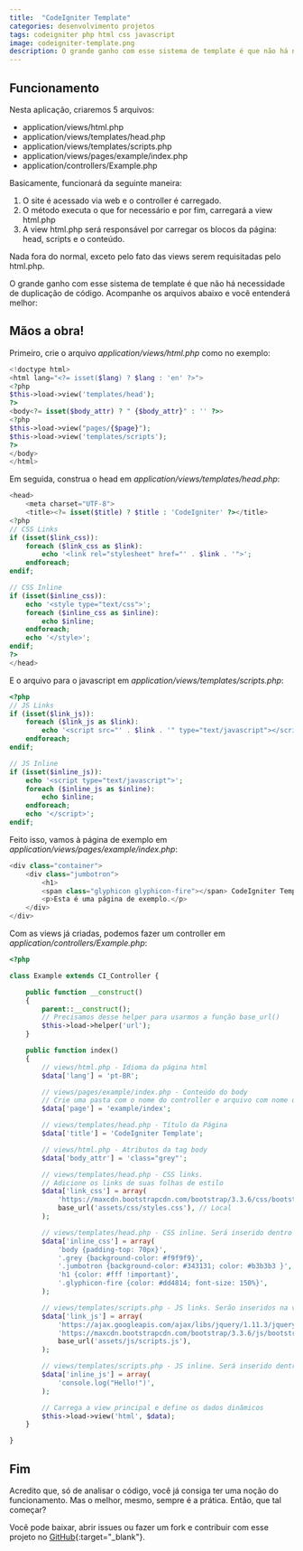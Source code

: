 ```yaml
---
title:  "CodeIgniter Template"
categories: desenvolvimento projetos
tags: codeigniter php html css javascript
image: codeigniter-template.png
description: O grande ganho com esse sistema de template é que não há necessidade de duplicação de código. Acompanhe os arquivos no site e você entenderá melhor.
---
```


<div style="display: none;">

Lá em 2012, no lendário Notepad++ comecei minhas primeiras linhas de código HTML e, com o passar do tempo, a ânsia por algo mais prático na construção de páginas me fez iniciar no PHP e aprendi a utilizar a família do _include_.

Revirei vários sistemas CMS (por não exigirem grandes conhecimentos técnicos, inicialmente) e quando aprendi a programar, de verdade, e a gerenciar um servidor Linux, os CMSs acabavam por me limitar (e preocupar) em alguns aspectos.

Chegou o momento em que decidi abandonar Wordpress e Magento e passar para algo um pouco mais forte. Pesquisei pelos frameworks mais famosos e acabei baixando o Zend, o (tão aclamado) Laravel e meu queridíssimo CodeIgniter.

Iniciei com o Zend e fiz meus neurônios trabalharem para fazer coisas que descobri serem tão simples em outros frameworks. Analisei, testei e gostei do Laravel. Mas por consumir menos RAM, ser mais rápido e totalmente fora-da-caixa, com suporte ao HMVC, escolhi o CodeIgniter para focar em meus projetos e neste artigo mostrarei como criar um sistema de template simples, mas muito útil em suas aplicações.

</div>

## Funcionamento

Nesta aplicação, criaremos 5 arquivos:

- application/views/html.php
- application/views/templates/head.php
- application/views/templates/scripts.php
- application/views/pages/example/index.php
- application/controllers/Example.php

Basicamente, funcionará da seguinte maneira:

1. O site é acessado via web e o controller é carregado.
2. O método executa o que for necessário e por fim, carregará a view html.php
3. A view html.php será responsável por carregar os blocos da página: head, scripts e o conteúdo.

Nada fora do normal, exceto pelo fato das views serem requisitadas pelo html.php.

O grande ganho com esse sistema de template é que não há necessidade de duplicação de código. Acompanhe os arquivos abaixo e você entenderá melhor:

## Mãos a obra!

Primeiro, crie o arquivo _application/views/html.php_ como no exemplo:

```php
<!doctype html>
<html lang="<?= isset($lang) ? $lang : 'en' ?>">
<?php
$this->load->view('templates/head');
?>
<body<?= isset($body_attr) ? " {$body_attr}" : '' ?>>
<?php
$this->load->view("pages/{$page}");
$this->load->view('templates/scripts');
?>
</body>
</html>
```

Em seguida, construa o head em _application/views/templates/head.php_:

```php
<head>
	<meta charset="UTF-8">
	<title><?= isset($title) ? $title : 'CodeIgniter' ?></title>
<?php
// CSS Links
if (isset($link_css)):
	foreach ($link_css as $link):
		echo '<link rel="stylesheet" href="' . $link . '">';
	endforeach;
endif;

// CSS Inline
if (isset($inline_css)):
	echo '<style type="text/css">';
	foreach ($inline_css as $inline):
		echo $inline;
	endforeach;
	echo '</style>';
endif;
?>
</head>
```

E o arquivo para o javascript em _application/views/templates/scripts.php_:

```php
<?php
// JS Links
if (isset($link_js)):
	foreach ($link_js as $link):
		echo '<script src="' . $link . '" type="text/javascript"></script>';
	endforeach;
endif;

// JS Inline
if (isset($inline_js)):
	echo '<script type="text/javascript">';
	foreach ($inline_js as $inline):
		echo $inline;
	endforeach;
	echo '</script>';
endif;
```

Feito isso, vamos à página de exemplo em _application/views/pages/example/index.php_:

```php
<div class="container">
	<div class="jumbotron">
		<h1>
		<span class="glyphicon glyphicon-fire"></span> CodeIgniter Template</h1>
		<p>Esta é uma página de exemplo.</p>
	</div>
</div>
```

Com as views já criadas, podemos fazer um controller em _application/controllers/Example.php_:

```php
<?php

class Example extends CI_Controller {

	public function __construct()
	{
		parent::__construct();
		// Precisamos desse helper para usarmos a função base_url()
		$this->load->helper('url');
	}

	public function index()
	{
		// views/html.php - Idioma da página html
		$data['lang'] = 'pt-BR';

		// views/pages/example/index.php - Conteúdo do body
		// Crie uma pasta com o nome do controller e arquivo com nome do método para melhor organizar
		$data['page'] = 'example/index';

		// views/templates/head.php - Título da Página
		$data['title'] = 'CodeIgniter Template';

		// views/html.php - Atributos da tag body
		$data['body_attr'] = 'class="grey"';

		// views/templates/head.php - CSS links.
		// Adicione os links de suas folhas de estilo
		$data['link_css'] = array(
			'https://maxcdn.bootstrapcdn.com/bootstrap/3.3.6/css/bootstrap.min.css', // Externo
			base_url('assets/css/styles.css'), // Local
		);

		// views/templates/head.php - CSS inline. Será inserido dentro da tag style, no head
		$data['inline_css'] = array(
			'body {padding-top: 70px}',
			'.grey {background-color: #f9f9f9}',
			'.jumbotron {background-color: #343131; color: #b3b3b3 }',
			'h1 {color: #fff !important}',
			'.glyphicon-fire {color: #dd4814; font-size: 150%}',
		);

		// views/templates/scripts.php - JS links. Serão inseridos na view scripts.php
		$data['link_js'] = array(
			'https://ajax.googleapis.com/ajax/libs/jquery/1.11.3/jquery.min.js',
			'https://maxcdn.bootstrapcdn.com/bootstrap/3.3.6/js/bootstrap.min.js',
			base_url('assets/js/scripts.js'),
		);

		// views/templates/scripts.php - JS inline. Será inserido dentro da tag script
		$data['inline_js'] = array(
			'console.log("Hello!")',
		);

		// Carrega a view principal e define os dados dinâmicos
		$this->load->view('html', $data);
	}

}
```

## Fim

Acredito que, só de analisar o código, você já consiga ter uma noção do funcionamento. Mas o melhor, mesmo, sempre é a prática. Então, que tal começar?

Você pode baixar, abrir issues ou fazer um fork e contribuir com esse projeto no [GitHub](http://github.com/natanfelles/codeigniter-template){:target="_blank"}.

